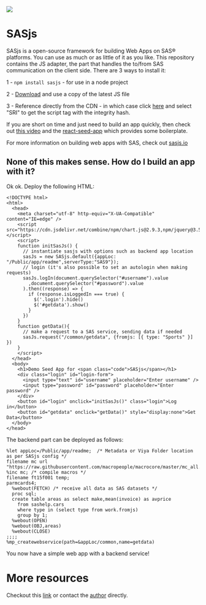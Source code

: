 [![](https://data.jsdelivr.com/v1/package/npm/sasjs/badge)](https://www.jsdelivr.com/package/npm/sasjs)

# SASjs

SASjs is a open-source framework for building Web Apps on SAS® platforms. You can use as much or as little of it as you like. This repository contains the JS adapter, the part that handles the to/from SAS communication on the client side. There are 3 ways to install it:

1 - `npm install sasjs` - for use in a node project

2 - [Download](https://cdn.jsdelivr.net/npm/sasjs/index.js) and use a copy of the latest JS file

3 - Reference directly from the CDN - in which case click [here](https://www.jsdelivr.com/package/npm/sasjs?tab=collection) and select "SRI" to get the script tag with the integrity hash.

If you are short on time and just need to build an app quickly, then check out [this video](https://vimeo.com/393161794) and the [react-seed-app](https://github.com/macropeople/react-seed-app) which provides some boilerplate.

For more information on building web apps with SAS, check out [sasjs.io](https://sasjs.io)


## None of this makes sense.  How do I build an app with it?

Ok ok.  Deploy the following HTML:

```
<!DOCTYPE html>
<html>
  <head>
    <meta charset="utf-8" http-equiv="X-UA-Compatible" content="IE=edge" />
    <script src="https://cdn.jsdelivr.net/combine/npm/chart.js@2.9.3,npm/jquery@3.5.1,npm/sasjs@2.12.4"></script> 
    <script>
    function initSasJs() {
      // instantiate sasjs with options such as backend app location
      sasJs = new SASjs.default({appLoc: "/Public/app/readme",serverType:"SAS9"});
      // login (it's also possible to set an autologin when making requests)
      sasJs.logIn(document.querySelector("#username").value
        ,document.querySelector("#password").value
      ).then((response) => {
        if (response.isLoggedIn === true) {
          $('.login').hide()
          $('#getdata').show()
        }
      })
    }
    function getData(){
      // make a request to a SAS service, sending data if needed
      sasJs.request("/common/getdata", {fromjs: [{ type: "Sports" }] })
    }
    </script>
  </head>
  <body>
    <h1>Demo Seed App for <span class="code">SASjs</span></h1>
    <div class="login" id="login-form">
      <input type="text" id="username" placeholder="Enter username" />
      <input type="password" id="password" placeholder="Enter password" />
    </div>
    <button id="login" onclick="initSasJs()" class="login">Log in</button>
    <button id="getdata" onclick="getData()" style="display:none">Get Data</button>
  </body>
</head>
```

The backend part can be deployed as follows:

```
%let appLoc=/Public/app/readme;  /* Metadata or Viya Folder location as per SASjs config */
filename mc url "https://raw.githubusercontent.com/macropeople/macrocore/master/mc_all.sas";
%inc mc; /* compile macros */
filename ft15f001 temp;
parmcards4;
  %webout(FETCH) /* receive all data as SAS datasets */
  proc sql;
  create table areas as select make,mean(invoice) as avprice
    from sashelp.cars
    where type in (select type from work.fromjs)
    group by 1;
  %webout(OPEN)
  %webout(OBJ,areas)
  %webout(CLOSE)
;;;;
%mp_createwebservice(path=&appLoc/common,name=getdata)
```

You now have a simple web app with a backend service!

# More resources

Checkout this [link](https://sasjs.io/training/resources/) or contact the [author](https://www.linkedin.com/in/allanbowe/) directly.